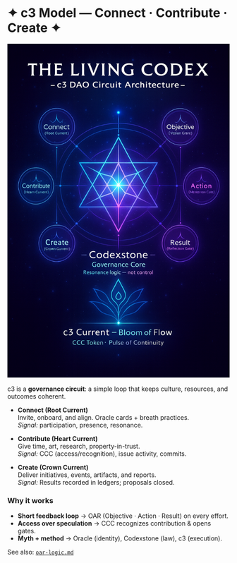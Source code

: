 # ✦ c3 Model — Connect · Contribute · Create ✦

![c3 DAO Circuit Map](docs/c3_circuit_map.PNG)

c3 is a **governance circuit**: a simple loop that keeps culture, resources,
and outcomes coherent.

- **Connect (Root Current)**  
  Invite, onboard, and align. Oracle cards + breath practices.  
  *Signal:* participation, presence, resonance.

- **Contribute (Heart Current)**  
  Give time, art, research, property-in-trust.  
  *Signal:* CCC (access/recognition), issue activity, commits.

- **Create (Crown Current)**  
  Deliver initiatives, events, artifacts, and reports.  
  *Signal:* Results recorded in ledgers; proposals closed.

### Why it works
- **Short feedback loop** → OAR (Objective · Action · Result) on every effort.
- **Access over speculation** → CCC recognizes contribution & opens gates.
- **Myth + method** → Oracle (identity), Codexstone (law), c3 (execution).

See also: [`oar-logic.md`](oar-logic.md)
